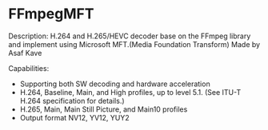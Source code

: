 # FFmpegMFT
Description:
H.264 and H.265/HEVC decoder base on the FFmpeg library and implement using Microsoft MFT.(Media Foundation Transform)
Made by Asaf Kave

Capabilities:
 - Supporting both SW decoding and hardware acceleration 
 - H.264, Baseline, Main, and High profiles, up to level 5.1. (See ITU-T H.264 specification for details.)
 - H.265, Main, Main Still Picture, and Main10 profiles
 - Output format NV12, YV12, YUY2

